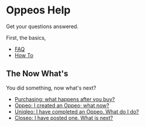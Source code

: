 # Oppeos Help

Get your questions answered.

First, the basics,

- [FAQ](/help/faq.md)
- [How To](/help/howto.md)

## The Now What's

You did something, now what's next?

- [Purchasing: what happens after you buy?](/help/now-what/purchase)
- [Oppeo: I created an Oppeo; what now?](/help/now-what/oppeo)
- [Uniqleo: I have completed an Oppeo. What do I do?](/help/now-what/uniqleo)
- [Closeo: I have posted one. What is next?](/help/now-what/closeo)
